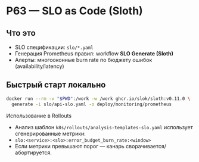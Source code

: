 # P63 — SLO as Code (Sloth)

## Что это
- SLO спецификации: `slo/*.yaml`
- Генерация Prometheus правил: workflow **SLO Generate (Sloth)**
- Алерты: многооконные burn rate по бюджету ошибок (availability/latency)

## Быстрый старт локально
```bash
docker run --rm -v "$PWD":/work -w /work ghcr.io/slok/sloth:v0.11.0 \
  generate -i slo/api-slo.yaml -o deploy/monitoring/prometheus
```

Использование в Rollouts
- Анализ шаблон `k8s/rollouts/analysis-templates-slo.yaml` использует сгенерированные метрики:
- `slo:<service>:<slo>:error_budget_burn_rate:<window>`
- Если метрики превышают порог — канарь сворачивается/абортируется.
